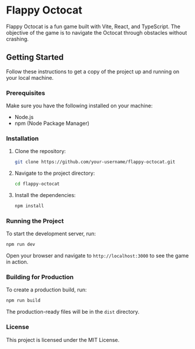 # Flappy Octocat

Flappy Octocat is a fun game built with Vite, React, and TypeScript. The objective of the game is to navigate the Octocat through obstacles without crashing.

## Getting Started

Follow these instructions to get a copy of the project up and running on your local machine.

### Prerequisites

Make sure you have the following installed on your machine:
- Node.js
- npm (Node Package Manager)

### Installation

1. Clone the repository:
   ```bash
   git clone https://github.com/your-username/flappy-octocat.git
   ```
2. Navigate to the project directory:
   ```bash
   cd flappy-octocat
   ```
3. Install the dependencies:
   ```bash
   npm install
   ```

### Running the Project

To start the development server, run:
```bash
npm run dev
```

Open your browser and navigate to `http://localhost:3000` to see the game in action.

### Building for Production

To create a production build, run:
```bash
npm run build
```

The production-ready files will be in the `dist` directory.

### License

This project is licensed under the MIT License.